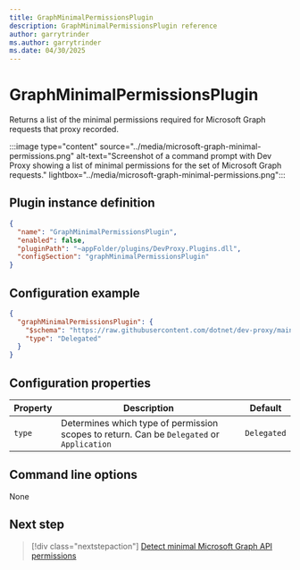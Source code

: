 ```yaml
---
title: GraphMinimalPermissionsPlugin
description: GraphMinimalPermissionsPlugin reference
author: garrytrinder
ms.author: garrytrinder
ms.date: 04/30/2025
---
```


# GraphMinimalPermissionsPlugin

Returns a list of the minimal permissions required for Microsoft Graph requests that proxy recorded.

:::image type="content" source="../media/microsoft-graph-minimal-permissions.png" alt-text="Screenshot of a command prompt with Dev Proxy showing a list of minimal permissions for the set of Microsoft Graph requests." lightbox="../media/microsoft-graph-minimal-permissions.png":::

## Plugin instance definition

```json
{
  "name": "GraphMinimalPermissionsPlugin",
  "enabled": false,
  "pluginPath": "~appFolder/plugins/DevProxy.Plugins.dll",
  "configSection": "graphMinimalPermissionsPlugin"
}
```

## Configuration example

```json
{
  "graphMinimalPermissionsPlugin": {
    "$schema": "https://raw.githubusercontent.com/dotnet/dev-proxy/main/schemas/v0.27.0/graphminimalpermissionsplugin.schema.json",
    "type": "Delegated"
  }
}
```

## Configuration properties

| Property | Description | Default |
|----------|-------------|:-------:|
| `type` | Determines which type of permission scopes to return. Can be `Delegated` or `Application` | `Delegated` |

## Command line options

None

## Next step

> [!div class="nextstepaction"]
> [Detect minimal Microsoft Graph API permissions](../how-to/detect-minimal-microsoft-graph-api-permissions.md)
